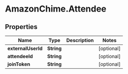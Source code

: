 # AmazonChime.Attendee

## Properties

Name | Type | Description | Notes
------------ | ------------- | ------------- | -------------
**externalUserId** | **String** |  | [optional] 
**attendeeId** | **String** |  | [optional] 
**joinToken** | **String** |  | [optional] 


